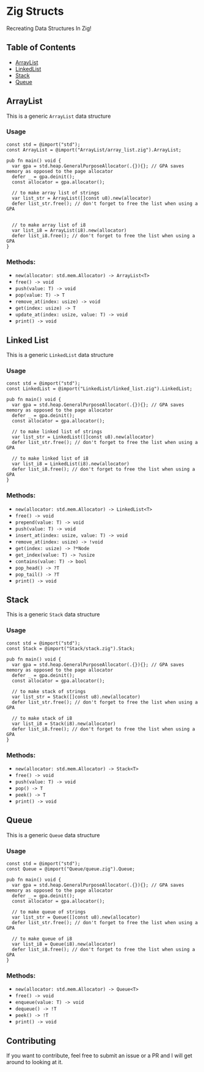# Zig Structs

Recreating Data Structures In Zig!

## Table of Contents

- [ArrayList](#arraylist)
- [LinkedList](#linked-list)
- [Stack](#stack)
- [Queue](#queue)

## ArrayList

This is a generic `ArrayList` data structure

### Usage

```zig
const std = @import("std");
const ArrayList = @import("ArrayList/array_list.zig").ArrayList;

pub fn main() void {
  var gpa = std.heap.GeneralPurposeAllocator(.{}){}; // GPA saves memory as opposed to the page allocator
  defer _ = gpa.deinit();
  const allocator = gpa.allocator();

  // to make array list of strings
  var list_str = ArrayList([]const u8).new(allocator)
  defer list_str.free(); // don't forget to free the list when using a GPA


  // to make array list of i8
  var list_i8 = ArrayList(i8).new(allocator)
  defer list_i8.free(); // don't forget to free the list when using a GPA
}
```

### Methods:

- `new(allocator: std.mem.Allocator) -> ArrayList<T>`
- `free() -> void`
- `push(value: T) -> void`
- `pop(value: T) -> T`
- `remove_at(index: usize) -> void`
- `get(index: usize) -> T`
- `update_at(index: usize, value: T) -> void`
- `print() -> void`

## Linked List

This is a generic `LinkedList` data structure

### Usage

```zig
const std = @import("std");
const LinkedList = @import("LinkedList/linked_list.zig").LinkedList;

pub fn main() void {
  var gpa = std.heap.GeneralPurposeAllocator(.{}){}; // GPA saves memory as opposed to the page allocator
  defer _ = gpa.deinit();
  const allocator = gpa.allocator();

  // to make linked list of strings
  var list_str = LinkedList([]const u8).new(allocator)
  defer list_str.free(); // don't forget to free the list when using a GPA

  // to make linked list of i8
  var list_i8 = LinkedList(i8).new(allocator)
  defer list_i8.free(); // don't forget to free the list when using a GPA
}
```

### Methods:

- `new(allocator: std.mem.Allocator) -> LinkedList<T>`
- `free() -> void`
- `prepend(value: T) -> void`
- `push(value: T) -> void`
- `insert_at(index: usize, value: T) -> void`
- `remove_at(index: usize) -> !void`
- `get(index: usize) -> ?*Node`
- `get_index(value: T) -> ?usize`
- `contains(value: T) -> bool`
- `pop_head() -> ?T`
- `pop_tail() -> ?T`
- `print() -> void`

## Stack

This is a generic `Stack` data structure

### Usage

```zig
const std = @import("std");
const Stack = @import("Stack/stack.zig").Stack;

pub fn main() void {
  var gpa = std.heap.GeneralPurposeAllocator(.{}){}; // GPA saves memory as opposed to the page allocator
  defer _ = gpa.deinit();
  const allocator = gpa.allocator();

  // to make stack of strings
  var list_str = Stack([]const u8).new(allocator)
  defer list_str.free(); // don't forget to free the list when using a GPA

  // to make stack of i8
  var list_i8 = Stack(i8).new(allocator)
  defer list_i8.free(); // don't forget to free the list when using a GPA
}
```

### Methods:

- `new(allocator: std.mem.Allocator) -> Stack<T>`
- `free() -> void`
- `push(value: T) -> void`
- `pop() -> T`
- `peek() -> T`
- `print() -> void`

## Queue

This is a generic `Queue` data structure

### Usage

```zig
const std = @import("std");
const Queue = @import("Queue/queue.zig").Queue;

pub fn main() void {
  var gpa = std.heap.GeneralPurposeAllocator(.{}){}; // GPA saves memory as opposed to the page allocator
  defer _ = gpa.deinit();
  const allocator = gpa.allocator();

  // to make queue of strings
  var list_str = Queue([]const u8).new(allocator)
  defer list_str.free(); // don't forget to free the list when using a GPA

  // to make queue of i8
  var list_i8 = Queue(i8).new(allocator)
  defer list_i8.free(); // don't forget to free the list when using a GPA
}
```

### Methods:

- `new(allocator: std.mem.Allocator) -> Queue<T>`
- `free() -> void`
- `enqueue(value: T) -> void`
- `dequeue() -> !T`
- `peek() -> !T`
- `print() -> void`

## Contributing

If you want to contribute, feel free to submit an issue or a PR and I will get around to looking at it.

